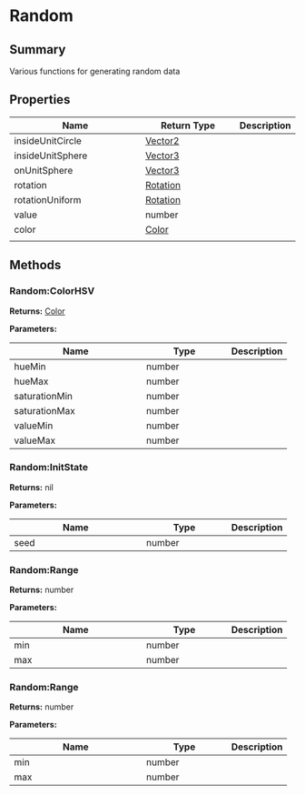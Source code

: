 
# Random

## Summary

Various functions for generating random data


## Properties

<table>
<thead><tr><th width="225">Name</th><th width="160">Return Type</th><th>Description</th></tr></thead>
<tbody>
<tr><td>insideUnitCircle</td><td><a href="vector2.md">Vector2</a></td><td></td></tr>
<tr><td>insideUnitSphere</td><td><a href="vector3.md">Vector3</a></td><td></td></tr>
<tr><td>onUnitSphere</td><td><a href="vector3.md">Vector3</a></td><td></td></tr>
<tr><td>rotation</td><td><a href="rotation.md">Rotation</a></td><td></td></tr>
<tr><td>rotationUniform</td><td><a href="rotation.md">Rotation</a></td><td></td></tr>
<tr><td>value</td><td>number</td><td></td></tr>
<tr><td>color</td><td><a href="color.md">Color</a></td><td></td></tr>
<tr><td></td><td></td><td></td></tr></tbody></table>




## Methods


### Random:ColorHSV



**Returns:** <a href="color.md">Color</a>


**Parameters:**

<table data-full-width="false">
<thead><tr><th width="217">Name</th><th width="134">Type</th><th>Description</th></tr></thead>
<tbody><tr><td>hueMin</td><td>number</td><td></td></tr>
<tr><td>hueMax</td><td>number</td><td></td></tr>
<tr><td>saturationMin</td><td>number</td><td></td></tr>
<tr><td>saturationMax</td><td>number</td><td></td></tr>
<tr><td>valueMin</td><td>number</td><td></td></tr>
<tr><td>valueMax</td><td>number</td><td></td></tr></tbody></table>






### Random:InitState



**Returns:** nil


**Parameters:**

<table data-full-width="false">
<thead><tr><th width="217">Name</th><th width="134">Type</th><th>Description</th></tr></thead>
<tbody><tr><td>seed</td><td>number</td><td></td></tr></tbody></table>






### Random:Range



**Returns:** number


**Parameters:**

<table data-full-width="false">
<thead><tr><th width="217">Name</th><th width="134">Type</th><th>Description</th></tr></thead>
<tbody><tr><td>min</td><td>number</td><td></td></tr>
<tr><td>max</td><td>number</td><td></td></tr></tbody></table>






### Random:Range



**Returns:** number


**Parameters:**

<table data-full-width="false">
<thead><tr><th width="217">Name</th><th width="134">Type</th><th>Description</th></tr></thead>
<tbody><tr><td>min</td><td>number</td><td></td></tr>
<tr><td>max</td><td>number</td><td></td></tr></tbody></table>






